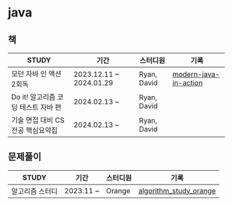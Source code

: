 # java


## 책

| **STUDY**                           | **기간**                 | **스터디원**    | **기록** |
|-------------------------------------|------------------------|-------------|--------|
| 모던 자바 인 액션 2회독                      | 2023.12.11 ~ 2024.01.29 | Ryan, David | [modern-java-in-action](https://github.com/crystalYoo99/java/blob/main/modern-java-in-action/README.md)|
| Do it! 알고리즘 코딩 테스트 자바 편 | 2024.02.13 ~  | Ryan, David      | |
| 기술 면접 대비 CS 전공 핵심요약집  | 2024.02.13 ~  | Ryan, David      | |

## 문제풀이
| **STUDY**                           | **기간**                 | **스터디원** | **기록** |
|-------------------------------------|------------------------|----------|--------|
| 알고리즘 스터디                            | 2023.11 ~              | Orange   | [algorithm_study_orange](https://github.com/crystalYoo99/java/blob/main/Algorithm_Study_Orange)|
